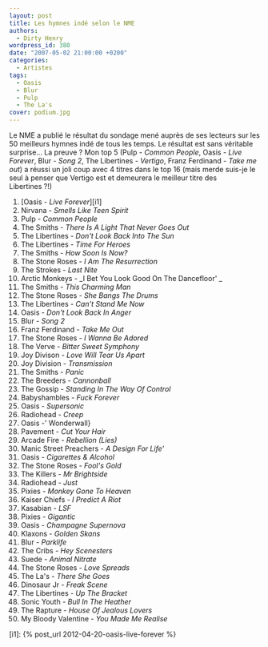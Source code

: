 ```yaml
---
layout: post
title: Les hymnes indé selon le NME
authors:
  - Dirty Henry
wordpress_id: 380
date: "2007-05-02 21:00:00 +0200"
categories:
  - Artistes
tags:
  - Oasis
  - Blur
  - Pulp
  - The La's
cover: podium.jpg
---
```


Le NME a publié le résultat du sondage mené auprès de ses lecteurs sur les 50
meilleurs hymnes indé de tous les temps. Le résultat est sans véritable
surprise… La preuve ? Mon top 5 (Pulp - _Common People_, Oasis - _Live Forever_,
Blur - _Song 2_, The Libertines - _Vertigo_, Franz Ferdinand - _Take me out_) a
réussi un joli coup avec 4 titres dans le top 16 (mais merde suis-je le seul à
penser que Vertigo est et demeurera le meilleur titre des Libertines ?!)

1. [Oasis - _Live Forever_][i1]
2. Nirvana - _Smells Like Teen Spirit_
3. Pulp - _Common People_
4. The Smiths - _There Is A Light That Never Goes Out_
5. The Libertines - _Don't Look Back Into The Sun_
6. The Libertines - _Time For Heroes_
7. The Smiths - _How Soon Is Now?_
8. The Stone Roses - _I Am The Resurrection_
9. The Strokes - _Last Nite_
10. Arctic Monkeys - _I Bet You Look Good On The Dancefloor' _
11. The Smiths - _This Charming Man_
12. The Stone Roses - _She Bangs The Drums_
13. The Libertines - _Can't Stand Me Now_
14. Oasis - _Don't Look Back In Anger_
15. Blur - _Song 2_
16. Franz Ferdinand - _Take Me Out_
17. The Stone Roses - _I Wanna Be Adored_
18. The Verve - _Bitter Sweet Symphony_
19. Joy Divison - _Love Will Tear Us Apart_
20. Joy Division - _Transmission_
21. The Smiths - _Panic_
22. The Breeders - _Cannonball_
23. The Gossip - _Standing In The Way Of Control_
24. Babyshambles - _Fuck Forever_
25. Oasis - _Supersonic_
26. Radiohead - _Creep_
27. Oasis -' Wonderwall}
28. Pavement - _Cut Your Hair_
29. Arcade Fire - _Rebellion (Lies)_
30. Manic Street Preachers - _A Design For Life'_
31. Oasis - _Cigarettes & Alcohol_
32. The Stone Roses - _Fool's Gold_
33. The Killers - _Mr Brightside_
34. Radiohead - _Just_
35. Pixies - _Monkey Gone To Heaven_
36. Kaiser Chiefs - _I Predict A Riot_
37. Kasabian - _LSF_
38. Pixies - _Gigantic_
39. Oasis - _Champagne Supernova_
40. Klaxons - _Golden Skans_
41. Blur - _Parklife_
42. The Cribs - _Hey Scenesters_
43. Suede - _Animal Nitrate_
44. The Stone Roses - _Love Spreads_
45. The La's - _There She Goes_
46. Dinosaur Jr - _Freak Scene_
47. The Libertines - _Up The Bracket_
48. Sonic Youth - _Bull In The Heather_
49. The Rapture - _House Of Jealous Lovers_
50. My Bloody Valentine - _You Made Me Realise_

[i1]: {% post_url 2012-04-20-oasis-live-forever %}
